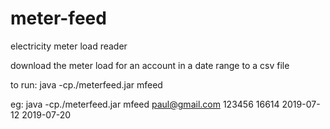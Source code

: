 # meter-feed
electricity meter load reader

download the meter load for an account in a date range to a csv file

to run:
 java -cp./meterfeed.jar  mfeed <username> <password> <accountid> <startdate> <enddate>

eg:
 java -cp./meterfeed.jar  mfeed paul@gmail.com 123456 16614 2019-07-12 2019-07-20

